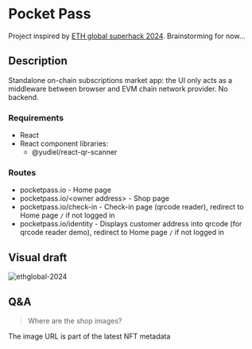 # Pocket Pass

Project inspired by [ETH global superhack 2024](https://ethglobal.com/events/superhack2024). Brainstorming for now...

## Description

Standalone on-chain subscriptions market app: the UI only acts as a middleware between browser and EVM chain network provider. No backend. 

### Requirements

- React
- React component libraries:
  - @yudiel/react-qr-scanner

### Routes

- pocketpass.io - Home page
- pocketpass.io/\<owner address\> - Shop page
- pocketpass.io/check-in - Check-in page (qrcode reader), redirect to Home page `/` if not logged in
- pocketpass.io/identity - Displays customer address into qrcode (for qrcode reader demo), redirect to Home page `/` if not logged in

## Visual draft

![ethglobal-2024](https://github.com/user-attachments/assets/b7fa34b3-4367-456b-930b-16863c0b1748)

## Q&A

> Where are the shop images?
> 
The image URL is part of the latest NFT metadata
